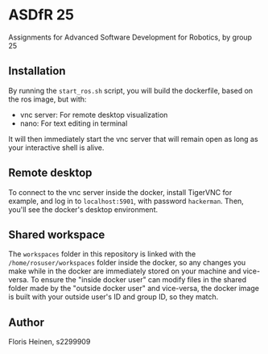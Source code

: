 # ASDfR 25
Assignments for Advanced Software Development for Robotics, by group 25

## Installation
By running the `start_ros.sh` script, you will build the dockerfile, based on the ros image, but with:
- vnc server: For remote desktop visualization
- nano: For text editing in terminal

It will then immediately start the vnc server that will remain open as long as your interactive shell is alive.

## Remote desktop
To connect to the vnc server inside the docker, install TigerVNC for example, and log in to `localhost:5901`, with password `hackerman`. Then, you'll see the docker's desktop environment.

## Shared workspace
The `workspaces` folder in this repository is linked with the `/home/rosuser/workspaces` folder inside the docker, so any changes you make while in the docker are immediately stored on your machine and vice-versa. To ensure the "inside docker user" can modify files in the shared folder made by the "outside docker user" and vice-versa, the docker image is built with your outside user's ID and group ID, so they match.

## Author
Floris Heinen,
s2299909